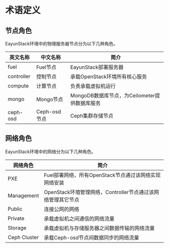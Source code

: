 # 术语定义

## 节点角色

EayunStack环境中的物理服务器节点分为以下几种角色。

|英文名称|中文名称|简介|
|----|----|----|
|fuel|Fuel节点|EayunStack部署服务器|
|controller|控制节点|承载OpenStack环境所有核心服务|
|compute|计算节点|负责承载虚拟机运行|
|mongo|Mongo节点|MongoDB数据库节点，为Ceilometer提供数据库服务|
|ceph-osd|Ceph-osd节点|Ceph集群存储节点|

## 网络角色

EayunStack环境中的网络分为以下几种角色。

|网络角色|简介|
|----|----|
|PXE|Fuel部署网络，所有OpenStack节点通过该网络实现网络安装|
|Management|OpenStack环境管理网络，Controller节点通过该网络管理其它节点|
|Public|连接公网的网络|
|Private|承载虚拟机之间通信的网络流量|
|Storage|承载虚拟机与存储服务器之间数据传输的网络流量|
|Ceph Cluster|承载Ceph-osd节点间数据同步的网络流量|
